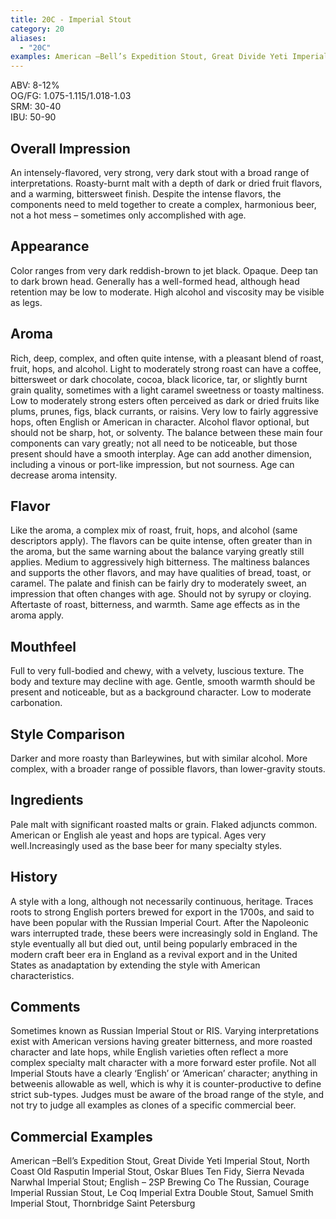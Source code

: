 ```yaml
---
title: 20C - Imperial Stout
category: 20
aliases: 
  - "20C"
examples: American –Bell’s Expedition Stout, Great Divide Yeti Imperial Stout, North Coast Old Rasputin Imperial Stout, Oskar Blues Ten Fidy, Sierra Nevada Narwhal Imperial Stout; English – 2SP Brewing Co The Russian, Courage Imperial Russian Stout, Le Coq Imperial Extra Double Stout, Samuel Smith Imperial Stout, Thornbridge Saint Petersburg
---
```


ABV: 8-12%  
OG/FG: 1.075-1.115/1.018-1.03  
SRM: 30-40  
IBU: 50-90

## Overall Impression
An intensely-flavored, very strong, very dark stout with a broad range of interpretations. Roasty-burnt malt with a depth of dark or dried fruit flavors, and a warming, bittersweet finish. Despite the intense flavors, the components need to meld together to create a complex, harmonious beer, not a hot mess – sometimes only accomplished with age.

## Appearance
Color ranges from very dark reddish-brown to jet black. Opaque. Deep tan to dark brown head. Generally has a well-formed head, although head retention may be low to moderate. High alcohol and viscosity may be visible as legs.

## Aroma
Rich, deep, complex, and often quite intense, with a pleasant blend of roast, fruit, hops, and alcohol. Light to moderately strong roast can have a coffee, bittersweet or dark chocolate, cocoa, black licorice, tar, or slightly burnt grain quality, sometimes with a light caramel sweetness or toasty maltiness. Low to moderately strong esters often perceived as dark or dried fruits like plums, prunes, figs, black currants, or raisins. Very low to fairly aggressive hops, often English or American in character. Alcohol flavor optional, but should not be sharp, hot, or solventy. The balance between these main four components can vary greatly; not all need to be noticeable, but those present should have a smooth interplay. Age can add another dimension, including a vinous or port-like impression, but not sourness. Age can decrease aroma intensity.

## Flavor
Like the aroma, a complex mix of roast, fruit, hops, and alcohol (same descriptors apply). The flavors can be quite intense, often greater than in the aroma, but the same warning about the balance varying greatly still applies. Medium to aggressively high bitterness. The maltiness balances and supports the other flavors, and may have qualities of bread, toast, or caramel. The palate and finish can be fairly dry to moderately sweet, an impression that often changes with age. Should not by syrupy or cloying. Aftertaste of roast, bitterness, and warmth. Same age effects as in the aroma apply.

## Mouthfeel
Full to very full-bodied and chewy, with a velvety, luscious texture. The body and texture may decline with age. Gentle, smooth warmth should be present and noticeable, but as a background character. Low to moderate carbonation.

## Style Comparison
Darker and more roasty than Barleywines, but with similar alcohol. More complex, with a broader range of possible flavors, than lower-gravity stouts.

## Ingredients
Pale malt with significant roasted malts or grain. Flaked adjuncts common. American or English ale yeast and hops are typical. Ages very well.Increasingly used as the base beer for many specialty styles.

## History
A style with a long, although not necessarily continuous, heritage. Traces roots to strong English porters brewed for export in the 1700s, and said to have been popular with the Russian Imperial Court. After the Napoleonic wars interrupted trade, these beers were increasingly sold in England. The style eventually all but died out, until being popularly embraced in the modern craft beer era in England as a revival export and in the United States as anadaptation by extending the style with American characteristics.

## Comments
Sometimes known as Russian Imperial Stout or RIS. Varying interpretations exist with American versions having greater bitterness, and more roasted character and late hops, while English varieties often reflect a more complex specialty malt character with a more forward ester profile. Not all Imperial Stouts have a clearly ‘English’ or ‘American’ character; anything in betweenis allowable as well, which is why it is counter-productive to define strict sub-types. Judges must be aware of the broad range of the style, and not try to judge all examples as clones of a specific commercial beer.

## Commercial Examples
American –Bell’s Expedition Stout, Great Divide Yeti Imperial Stout, North Coast Old Rasputin Imperial Stout, Oskar Blues Ten Fidy, Sierra Nevada Narwhal Imperial Stout; English – 2SP Brewing Co The Russian, Courage Imperial Russian Stout, Le Coq Imperial Extra Double Stout, Samuel Smith Imperial Stout, Thornbridge Saint Petersburg





